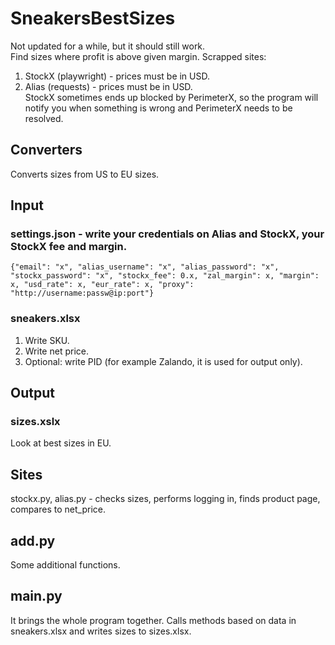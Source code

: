 # SneakersBestSizes

Not updated for a while, but it should still work. <br/>
Find sizes where profit is above given margin. Scrapped sites:

1. StockX (playwright) - prices must be in USD.
2. Alias (requests) - prices must be in USD.
   <br />
   StockX sometimes ends up blocked by PerimeterX, so the program will notify you when something is wrong and PerimeterX needs to be resolved.<br />

## Converters

Converts sizes from US to EU sizes.

## Input

### settings.json - write your credentials on Alias and StockX, your StockX fee and margin.

`{"email": "x", "alias_username": "x", "alias_password": "x", "stockx_password": "x", "stockx_fee": 0.x, "zal_margin": x, "margin": x, "usd_rate": x, "eur_rate": x, "proxy": "http://username:passw@ip:port"}`

### sneakers.xlsx

1. Write SKU.
2. Write net price.
3. Optional: write PID (for example Zalando, it is used for output only).
   <br />

## Output

### sizes.xslx

Look at best sizes in EU.
<br />

## Sites

stockx.py, alias.py - checks sizes, performs logging in, finds product page, compares to net_price.
<br />

## add.py

Some additional functions.

## main.py

It brings the whole program together. Calls methods based on data in sneakers.xlsx and writes sizes to sizes.xlsx.

